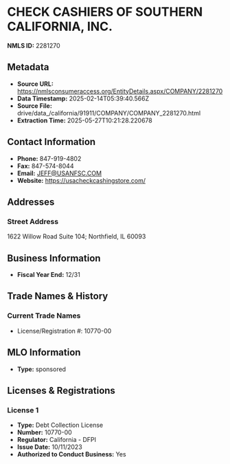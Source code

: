 # CHECK CASHIERS OF SOUTHERN CALIFORNIA, INC.

**NMLS ID:** 2281270

## Metadata
- **Source URL:** https://nmlsconsumeraccess.org/EntityDetails.aspx/COMPANY/2281270
- **Data Timestamp:** 2025-02-14T05:39:40.566Z
- **Source File:** drive/data_/california/91911/COMPANY/COMPANY_2281270.html
- **Extraction Time:** 2025-05-27T10:21:28.220678

## Contact Information
- **Phone:** 847-919-4802
- **Fax:** 847-574-8044
- **Email:** JEFF@USANFSC.COM
- **Website:** https://usacheckcashingstore.com/

## Addresses
### Street Address
1622 Willow Road Suite 104; Northfield, IL 60093

## Business Information
- **Fiscal Year End:** 12/31

## Trade Names & History
### Current Trade Names
- License/Registration #: 10770-00

## MLO Information
- **Type:** sponsored

## Licenses & Registrations

### License 1
- **Type:** Debt Collection License
- **Number:** 10770-00
- **Regulator:** California - DFPI
- **Issue Date:** 10/11/2023
- **Authorized to Conduct Business:** Yes

